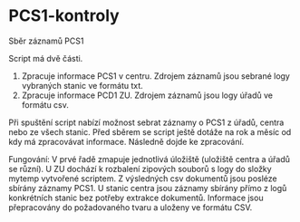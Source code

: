 # PCS1-kontroly
Sběr záznamů PCS1

Script má dvě části.
1. Zpracuje informace PCS1 v centru. Zdrojem záznamů jsou sebrané logy vybraných stanic ve formátu txt.
2. Zpracuje informace PCD1 ZU. Zdrojem záznamů jsou logy úřadů ve formátu csv.

Při spuštění script nabízí možnost sebrat záznamy o PCS1 z úřadů, centra nebo ze všech stanic.
Před sběrem se script ještě dotáže na rok a měsíc od kdy má zpracovávat informace. 
Následně dojde ke zpracování. 

Fungování:
V prvé řadě zmapuje jednotlivá úložiště (uložiště centra a úřadů se různí). U ZU dochází k rozbalení zipových souborů s logy do složky 
mytemp vytvořené scriptem. Z výsledných csv dokumentů jsou posléze sbírány záznamy PCS1. U stanic centra jsou záznamy sbírány přímo 
z logů konkrétních stanic bez potřeby extrakce dokumentů. Informace jsou přepracovány do požadovaného tvaru a uloženy ve formátu CSV.
